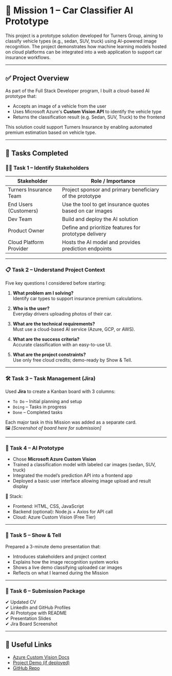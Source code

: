 # 🚗 Mission 1 – Car Classifier AI Prototype

This project is a prototype solution developed for Turners Group, aiming to classify vehicle types (e.g., sedan, SUV, truck) using AI-powered image recognition. The project demonstrates how machine learning models hosted on cloud platforms can be integrated into a web application to support car insurance workflows.

---

## ✅ Project Overview

As part of the Full Stack Developer program, I built a cloud-based AI prototype that:
- Accepts an image of a vehicle from the user
- Uses Microsoft Azure's **Custom Vision API** to identify the vehicle type
- Returns the classification result (e.g. Sedan, SUV, Truck) to the frontend

This solution could support Turners Insurance by enabling automated premium estimation based on vehicle type.

---

## 📌 Tasks Completed

### 🧑‍💼 Task 1 – Identify Stakeholders

| Stakeholder            | Role / Importance                                            |
|------------------------|--------------------------------------------------------------|
| Turners Insurance Team | Project sponsor and primary beneficiary of the prototype     |
| End Users (Customers)  | Use the tool to get insurance quotes based on car images     |
| Dev Team               | Build and deploy the AI solution                             |
| Product Owner          | Define and prioritize features for prototype delivery        |
| Cloud Platform Provider| Hosts the AI model and provides prediction endpoints         |

---

### 📋 Task 2 – Understand Project Context

Five key questions I considered before starting:

1. **What problem am I solving?**  
   Identify car types to support insurance premium calculations.

2. **Who is the user?**  
   Everyday drivers uploading photos of their car.

3. **What are the technical requirements?**  
   Must use a cloud-based AI service (Azure, GCP, or AWS).

4. **What are the success criteria?**  
   Accurate classification with an easy-to-use UI.

5. **What are the project constraints?**  
   Use only free cloud credits; demo-ready by Show & Tell.

---

### 🛠️ Task 3 – Task Management (Jira)

Used **Jira** to create a Kanban board with 3 columns:
- `To Do` – Initial planning and setup
- `Doing` – Tasks in progress
- `Done` – Completed tasks

Each major task in this Mission was added as a separate card.  
🖼️ *[Screenshot of board here for submission]*

---

### 🧠 Task 4 – AI Prototype

- Chose **Microsoft Azure Custom Vision**
- Trained a classification model with labeled car images (sedan, SUV, truck)
- Integrated the model’s prediction API into a frontend app
- Deployed a basic user interface allowing image upload and result display

📁 Stack:
- Frontend: HTML, CSS, JavaScript
- Backend (optional): Node.js + Axios for API call
- Cloud: Azure Custom Vision (Free Tier)

---

### 🎤 Task 5 – Show & Tell

Prepared a 3-minute demo presentation that:
- Introduces stakeholders and project context
- Explains how the image recognition system works
- Shows a live demo classifying uploaded car images
- Reflects on what I learned during the Mission

---

### 📎 Task 6 – Submission Package

✔ Updated CV  
✔ LinkedIn and GitHub Profiles  
✔ AI Prototype with README  
✔ Presentation Slides  
✔ Jira Board Screenshot

---

## 🔗 Useful Links

- [Azure Custom Vision Docs](https://learn.microsoft.com/en-us/azure/cognitive-services/custom-vision-service/)
- [Project Demo (if deployed)](https://your-deployed-url.com)
- [GitHub Repo](https://github.com/yourusername/car-classifier-prototype)
